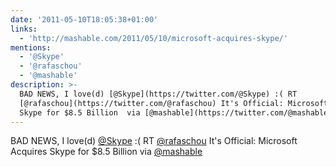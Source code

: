 ```yaml
---
date: '2011-05-10T18:05:38+01:00'
links:
  - 'http://mashable.com/2011/05/10/microsoft-acquires-skype/'
mentions:
  - '@Skype'
  - '@rafaschou'
  - '@mashable'
description: >-
  BAD NEWS, I love(d) [@Skype](https://twitter.com/@Skype) :( RT
  [@rafaschou](https://twitter.com/@rafaschou) It's Official: Microsoft Acquires
  Skype for $8.5 Billion  via [@mashable](https://twitter.com/@mashable)
---
```

BAD NEWS, I love(d) [@Skype](https://twitter.com/@Skype) :( RT [@rafaschou](https://twitter.com/@rafaschou) It's Official: Microsoft Acquires Skype for $8.5 Billion  via [@mashable](https://twitter.com/@mashable)
